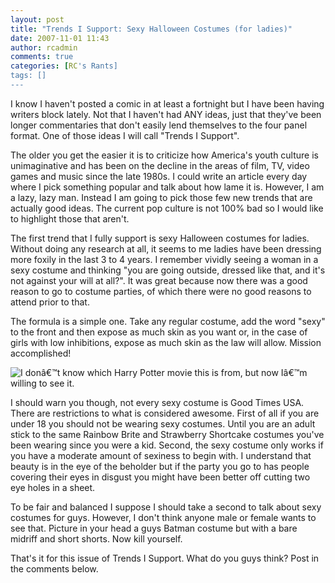 ```yaml
---
layout: post
title: "Trends I Support: Sexy Halloween Costumes (for ladies)"
date: 2007-11-01 11:43
author: rcadmin
comments: true
categories: [RC's Rants]
tags: []
---
```

I know I haven't posted a comic in at least a fortnight but I have been having writers block lately. Not that I haven't had ANY ideas, just that they've been longer commentaries that don't easily lend themselves to the four panel format. One of those ideas I will call "Trends I Support".

The older you get the easier it is to criticize how America's youth culture is unimaginative and has been on the decline in the areas of film, TV, video games and music since the late 1980s. I could write an article every day where I pick something popular and talk about how lame it is. However, I am a lazy, lazy man. Instead I am going to pick those few new trends that are actually good ideas. The current pop culture is not 100% bad so I would like to highlight those that aren't.

The first trend that I fully support is sexy Halloween costumes for ladies. Without doing any research at all, it seems to me ladies have been dressing more foxily in the last 3 to 4 years. I remember vividly seeing a woman in a sexy costume and thinking "you are going outside, dressed like that, and it's not against your will at all?". It was great because now there was a good reason to go to costume parties, of which there were no good reasons to attend prior to that. 

The formula is a simple one. Take any regular costume, add the word "sexy" to the front and then expose as much skin as you want or, in the case of girls with low inhibitions, expose as much skin as the law will allow. Mission accomplished! 

 <img src='http://bitsmack.com/wp/wp-content/uploads/2007/11/medium_1809301110_ccfe3b716c_o.jpg' alt='I donâ€™t know which Harry Potter movie this is from, but now Iâ€™m willing to see it.' />

I should warn you though, not every sexy costume is Good Times USA. There are restrictions to what is considered awesome. First of all if you are under 18 you should not be wearing sexy costumes. Until you are an adult stick to the same Rainbow Brite and Strawberry Shortcake costumes you've been wearing since you were a kid. Second, the sexy costume only works if you have a moderate amount of sexiness to begin with. I understand that beauty is in the eye of the beholder but if the party you go to has people covering their eyes in disgust you might have been better off cutting two eye holes in a sheet.

To be fair and balanced I suppose I should take a second to talk about sexy costumes for guys. However, I don't think anyone male or female wants to see that. Picture in your head a guys Batman costume but with a bare midriff and short shorts. Now kill yourself.

That's it for this issue of Trends I Support. What do you guys think? Post in the comments below.
